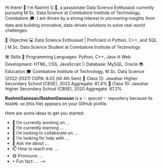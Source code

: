 Hi there! 👋
I'm Rashmi G 🌟, a passionate Data Science Enthusiast currently pursuing M.Sc. Data Science at Coimbatore Institute of Technology, Coimbatore 🎓. I am driven by a strong interest in uncovering insights from data and building innovative, data-driven solutions to solve real-world challenges.

🎯 Objective
💻 Data Science Enthusiast | Proficient in Python, C++, and SQL | M.Sc. Data Science Student at Coimbatore Institute of Technology

🛠️ Skills
🐍 Programming Languages: Python, C++, Java
🌐 Web Development: HTML, CSS, JavaScript
🗄️ Database: MySQL, Oracle
📚 Education
🎓 Coimbatore Institute of Technology, M.Sc. Data Science (2022-2027)
CGPA: 8.02 (till 4th Sem)
🏫 Class 12: Jawahar Higher Secondary School (CBSE), 2022
Aggregate: 81.4%
🏫 Class 10: Jawahar Higher Secondary School (CBSE), 2020
Aggregate: 87.2%

**RashmiGanesan/RashmiGanesan** is a ✨ _special_ ✨ repository because its `README.md` (this file) appears on your GitHub profile.

Here are some ideas to get you started:

- 🔭 I’m currently working on ...
- 🌱 I’m currently learning ...
- 👯 I’m looking to collaborate on ...
- 🤔 I’m looking for help with ...
- 💬 Ask me about ...
- 📫 How to reach me: ...
- 😄 Pronouns: ...
- ⚡ Fun fact: ...
-->
